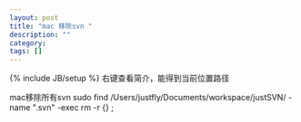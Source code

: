 ```yaml
---
layout: post
title: "mac 移除svn "
description: ""
category: 
tags: []
---
```

{% include JB/setup %}
右键查看简介，能得到当前位置路径

mac移除所有svn
sudo find /Users/justfly/Documents/workspace/justSVN/ -name ".svn" -exec rm -r {} \;
